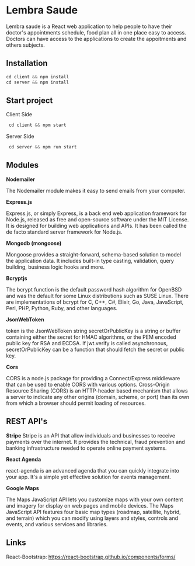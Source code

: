 # Lembra Saude

Lembra saude is a React web application to help people to have their doctor's appointments schedule, food plan all in one place easy to access.
Doctors can have access to the applications to create the appoitments and others subjects.

## Installation

```javascript
cd client && npm install
cd server && npm install
```

## Start project

Client Side

```javascript
 cd client && npm start
```

Server Side

```javascript
 cd server && npm run start
```

## Modules

**Nodemailer**

The Nodemailer module makes it easy to send emails from your computer.

**Express.js**

Express.js, or simply Express, is a back end web application framework for Node.js, released as free and open-source software under the MIT License. It is designed for building web applications and APIs. It has been called the de facto standard server framework for Node.js.

**Mongodb (mongoose)**

Mongoose provides a straight-forward, schema-based solution to model the application data. It includes built-in type casting, validation, query building, business logic hooks and more.

**Bcryptjs**

The bcrypt function is the default password hash algorithm for OpenBSD and was the default for some Linux distributions such as SUSE Linux. There are implementations of bcrypt for C, C++, C#, Elixir, Go, Java, JavaScript, Perl, PHP, Python, Ruby, and other languages.

**JsonWebToken**

token is the JsonWebToken string secretOrPublicKey is a string or buffer containing either the secret for HMAC algorithms, or the PEM encoded public key for RSA and ECDSA. If jwt.verify is called asynchronous, secretOrPublicKey can be a function that should fetch the secret or public key.

**Cors**

CORS is a node.js package for providing a Connect/Express middleware that can be used to enable CORS with various options.
Cross-Origin Resource Sharing (CORS) is an HTTP-header based mechanism that allows a server to indicate any other origins (domain, scheme, or port) than its own from which a browser should permit loading of resources.

## REST API's

**Stripe**
Stripe is an API that allow individuals and businesses to receive payments over the internet. It provides the technical, fraud prevention and banking infrastructure needed to operate online payment systems.

**React Agenda**

react-agenda is an advanced agenda that you can quickly integrate into your app. It's a simple yet effective solution for events management.

**Google Maps**

The Maps JavaScript API lets you customize maps with your own content and imagery for display on web pages and mobile devices. The Maps JavaScript API features four basic map types (roadmap, satellite, hybrid, and terrain) which you can modify using layers and styles, controls and events, and various services and libraries.

## Links

React-Bootstrap: https://react-bootstrap.github.io/components/forms/
